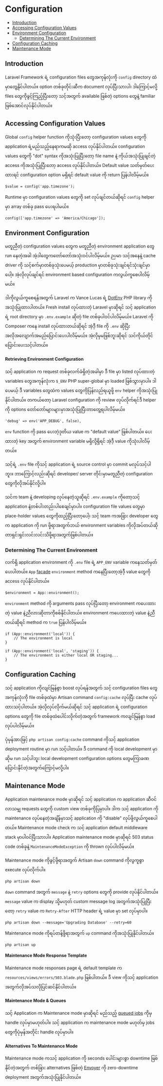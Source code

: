 # Configuration

- [Introduction](#introduction)
- [Accessing Configuration Values](#accessing-configuration-values)
- [Environment Configuration](#environment-configuration)
    - [Determining The Current Environment](#determining-the-current-environment)
- [Configuration Caching](#configuration-caching)
- [Maintenance Mode](#maintenance-mode)

<a name="introduction"></a>
## Introduction

Laravel Framework ရဲ့ configuration files တွေအကုန်လုံးကို `config` directory ထဲမှာတွေ့နိုင်ပါတယ်။ option တစ်ခုတိုင်းဆီက document လုပ်ပြီးသားပါ၊ ဒါကြောင့်မလို့ files တွေကိုဖွင့်ကြည့်ပြီးတော့ သင့်အတွက် available ဖြစ်တဲ့ options တွေနဲ့ familiar ဖြစ်အောင်လုပ်နိုင်ပါတယ်။

<a name="accessing-configuration-values"></a>
## Accessing Configuration Values

Global `config` helper function ကိုသုံးပြီးတော့ configuration values တွေကို application ရဲ့မည်သည့်နေရာကမဆို access လုပ်နိုင်ပါတယ်။ configuration values တွေကို "dot" syntax ကိုအသုံးပြုပြီးတော့ file name နဲ့ ကိုယ်အသုံးပြုချင်တဲ့ access ကိုအသုံးပြုပြီးတော့ access လုပ်နိုင်ပါတယ်။ Default value သတ်မှတ်ပေးထားရင် configuration option မရှိရင် default value ကို return ပြန်ပါလိမ့်မယ်။

    $value = config('app.timezone');

Runtime မှာ configuration values တွေကို set လုပ်ချင်တယ်ဆိုရင် `config` helper မှာ array တစ်ခု pass ပေးရပါမယ်။

    config(['app.timezone' => 'America/Chicago']);

<a name="environment-configuration"></a>
## Environment Configuration

မတူညီတဲ့ configuration values တွေက မတူညီတဲ့ environment application တွေ run နေတဲ့အခါ အဲ့ဒါတွေကတော်တော်အသုံးဝင်ပါလိမ့်မယ်။ ဉပမာ သင့်အနေနဲ့ cache driver ကို သင့်စက်မှာတစ်ခုသုံးပေမယ့် production မှာတစ်ခုသုံးချင်ရင်သုံးချင်မှာပေါ့။ အဲ့လိုလုပ်ချင်ရင် environment based configuration ကလွယ်ကူစေပါလိမ့်မယ်။

ဒါကိုလွယ်ကူစေရန်အတွက် Laravel က Vance Lucas ရဲ့ [DotEnv](https://github.com/vlucas/phpdotenv) PHP library ကိုအသုံးပြုထားပါတယ်။ Fresh install လုပ်ထားတဲ့ Laravel မှာဆိုရင် သင့် application ရဲ့ root directory မှာ `.env.example` ဆိုတဲ့ file တစ်ခုပါဝင်ပါလိမ့်မယ်။ Laravel ကို Composer ကနေ install လုပ်ထားတယ်ဆိုရင် အဲ့ဒီ့ file ကို `.env` ဆိုပြီးအလိုအလျောက်အမည်ပြောင်းပေးပါလိမ့်မယ်။ အဲ့လိုမှမဖြစ်ဘူးဆိုရင် သင်ကိုယ်တိုင်ပြောင်းပေးသင့်ပါတယ်။

#### Retrieving Environment Configuration

သင့် application က request တစ်ခုလက်ခံရှိတဲ့အခါမှာ ဒီ file မှာ listed လုပ်ထားတဲ့ variables တွေအကုန်လုံးက `$_ENV` PHP super-global မှာ loaded ဖြစ်သွားမှာပါ။ ဒါပေမယ့် ဒီ variables တွေထဲက values တွေကိုပြန်လည်ရယူဖို့ `env` helper ကိုအသုံးပြုနိုင်ပါတယ်။ တကယ်တော့ Laravel configuration ကို review လုပ်လိုက်ရင်ဒီ helper ကို options တော်တော်များများမှာအသုံးပြုပြီးတာတွေ့ရပါလိမ့်မယ်။

    'debug' => env('APP_DEBUG', false),

`env` function ကို pass ပေးတဲ့ဒုတိယ value က "default value" ဖြစ်ပါတယ်။ ပေးထားတဲ့ key အတွက် environment variable မရှိလို့ရှိရင် အဲ့ဒီ့ value ကိုသုံးပါလိမ့်တယ်။ 

သင့်ရဲ့ `.env` file ကိုသင့် application ရဲ့ source control မှာ commit မလုပ်သင့်ပါဘူး။ ဘာကြောင့်လည်းဆိုရင် developer/ server တိုင်းမှာမတူညီတဲ့ configuration တွေကိုလိုအပ်နိုင်လို့ပါ။

သင်က team နဲ့ developing လုပ်နေတဲ့သူဆိုရင် `.env.example` ကိုတော့သင့် application နဲ့တစ်ပါးတည်းပါစေချင်မှာပါ။ configuration file values တွေမှာ place-holder values တွေကိုထည့်ပြီးတော့ပေါ့၊ သင့် team ကအခြား developer တွေက application ကို run ဖို့ရာအတွက်ဘယ် environment variables ကိုလိုအပ်တယ်ဆိုတာရှင်းရှင်းလင်းလင်းသိဖို့ရာအတွက်ဖြစ်ပါတယ်။

<a name="determining-the-current-environment"></a>
### Determining The Current Environment

လက်ရှိ application environment ကို `.env` file ရဲ့ `APP_ENV` variable ကနေသတ်မှတ်ပေးပါတယ်။ `App` [facade](/docs/{{version}}/facades) `environment` method ကနေပြီးတော့အဲ့ဒီ့ value တွေကို access လုပ်နိုင်ပါတယ်။

    $environment = App::environment();

`environment` method ကို arguments pass လုပ်ပြီးတော့ environment ကပေးထားတဲ့ value နဲ့ညီလားဆိုတာကိုစစ်နိုင်ပါတယ်။ environment ကပေးထားတဲ့ value နဲ့ညီတယ်ဆိုရင် method က `true` ပြန်ပါလိမ့်မယ်။

    if (App::environment('local')) {
        // The environment is local
    }

    if (App::environment('local', 'staging')) {
        // The environment is either local OR staging...
    }

<a name="configuration-caching"></a>
## Configuration Caching

သင့် application ကိုလျင်မြန်စွာ boost လုပ်ရန်အတွက် သင့် configuration files တွေအကုန်လုံးကို file တစ်ခုထဲမှာ Artisan command `config:cache` လုပ်ပြီး cache လုပ်ထားသင့်ပါတယ်။ အဲ့လိုလုပ်လိုက်မယ်ဆိုရင် သင့် application ရဲ့ configuration options တွေကို file တစ်ခုထဲပေါင်းလိုက်တဲ့အတွက် framework ကလျင်မြန်စွာ load လုပ်ပါလိမ့်မယ်။

ပုံမှန်အားဖြင့် `php artisan config:cache` command ကိုသင့် application deployment routine မှာ run သင့်ပါတယ်။ ဒီ command ကို local development မှာဆိုမ run သင့်ပါဘူး local development configuration options တွေမကြာခဏပြောင်းနိုင်တဲ့အတွက်ကြောင့်မလို့ပါ။

<a name="maintenance-mode"></a>
## Maintenance Mode

Application maintenance mode မှာဆိုရင် သင့် application က application ဆီဝင်လာသမျှ requests တွေကို custom view တစ်ခုကိုပြမှာပါ။ ဒါက သင့် application ကို maintenance လုပ်နေတဲ့အချိန်မှာသင့် application ကို "disable" လုပ်ဖို့လွယ်ကူစေပါတယ်။ Maintenance mode check က သင့် application default middleware stack မှာပါဝင်ပြီးသားပါ။ Application maintenance mode မှာဆိုရင် 503 status code တစ်ခုနဲ့ `MaintenanceModeException` ကို thrown လုပ်ပါလိမ့်မယ်။

Maintenance mode ကိုဖွင့်ဖို့ရာအတွက် Artisan `down` command ကိုလွကူစွာ execute လုပ်လိုက်ပါ။

    php artisan down


`down` command အတွက် `message` နဲ့ `retry` options တွေကို provide လုပ်နိုင်ပါတယ်။ `message` value က display သို့မဟုတ် custom message log အတွက်အသုံးပြုပြီးတော့ `retry` value က `Retry-After` HTTP header ရဲ့ value မှာ set လုပ်မှာပါ။

    php artisan down --message='Upgrading Database' --retry=60

Maintenance mode ကိုရပ်တန့်ဖို့ရာအတွက် `up` command ကိုအသုံးပြုနိုင်ပါတယ်။

    php artisan up

#### Maintenance Mode Response Template

Maintenance mode responses page ရဲ့ default template က `resources/views/errors/503.blade.php` ဖြစ်ပါတယ်။ ဒီ view ကိုသင့် application အတွက်လိုအပ်သလိုပြင်ဆင်နိုင်ပါတယ်။

#### Maintenance Mode & Queues

သင့် Application က Maintenance mode မှာဆိုရင် မည်သည့် [queued jobs](/docs/{{version}}/queues) ကိုမှ handle လုပ်မှာမဟုတ်ပါ။ သင့် application က maintenance mode မဟုတ်မှ jobs တွေကိုပုံမှန်အတိုင်း handle လုပ်မှာပါ။

#### Alternatives To Maintenance Mode  

Maintenance mode ကသင့် application ကို seconds ပေါင်းများစွာ downtime ဖြစ်နိုင်တဲ့အတွက် တစ်ခြား alternatives ဖြစ်တဲ့  [Envoyer](https://envoyer.io)  ကို zero-downtime deployment အတွက်အသုံးပြုနိုင်ပါတယ်။
